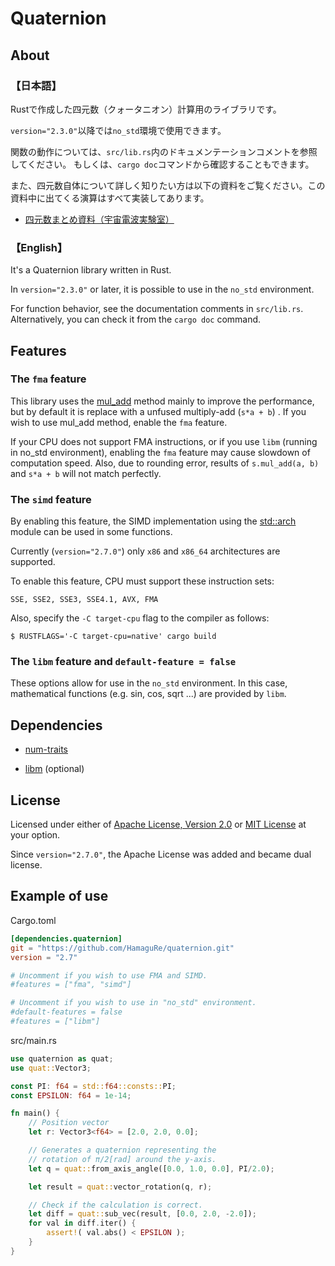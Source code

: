 # Quaternion

## About

### 【日本語】

Rustで作成した四元数（クォータニオン）計算用のライブラリです。

`version="2.3.0"`以降では`no_std`環境で使用できます。

関数の動作については、`src/lib.rs`内のドキュメンテーションコメントを参照してください。
もしくは、`cargo doc`コマンドから確認することもできます。

また、四元数自体について詳しく知りたい方は以下の資料をご覧ください。この資料中に出てくる演算はすべて実装してあります。

- [四元数まとめ資料（宇宙電波実験室）](https://space-denpa.jp/2019/03/26/quaternion-doc/)

### 【English】

It's a Quaternion library written in Rust.

In `version="2.3.0"` or later, it is possible to use in the `no_std` environment.

For function behavior, see the documentation comments in `src/lib.rs`. Alternatively, you can check it from the `cargo doc` command.

## Features

### The `fma` feature

This library uses the [mul_add](https://doc.rust-lang.org/std/primitive.f64.html#method.mul_add) method mainly to improve the performance, but by default it is replace with a unfused multiply-add (`s*a + b`) . If you wish to use mul_add method, enable the `fma` feature.

If your CPU does not support FMA instructions, or if you use `libm` (running in no_std environment), enabling the `fma` feature may cause slowdown of computation speed. Also, due to rounding error, results of `s.mul_add(a, b)` and `s*a + b` will not match perfectly.

### The `simd` feature

By enabling this feature, the SIMD implementation using the [std::arch](https://docs.rs/rustc-std-workspace-std/1.0.1/std/arch/index.html) module can be used in some functions.

Currently (`version="2.7.0"`) only `x86` and `x86_64` architectures are supported.

To enable this feature, CPU must support these instruction sets:
```
SSE, SSE2, SSE3, SSE4.1, AVX, FMA
```

Also, specify the `-C target-cpu` flag to the compiler as follows:

```console
$ RUSTFLAGS='-C target-cpu=native' cargo build
```

### The `libm` feature and `default-feature = false`

These options allow for use in the `no_std` environment. In this case, mathematical functions (e.g. sin, cos, sqrt ...) are provided by `libm`.

## Dependencies

- [num-traits](https://crates.io/crates/num-traits)

- [libm](https://crates.io/crates/libm) (optional)

## License

Licensed under either of
[Apache License, Version 2.0](https://www.apache.org/licenses/LICENSE-2.0)
or
[MIT License](https://opensource.org/licenses/MIT)
at your option.

Since `version="2.7.0"`, the Apache License was added and became dual license.

## Example of use

Cargo.toml

```toml
[dependencies.quaternion]
git = "https://github.com/HamaguRe/quaternion.git"
version = "2.7"

# Uncomment if you wish to use FMA and SIMD.
#features = ["fma", "simd"]

# Uncomment if you wish to use in "no_std" environment.
#default-features = false
#features = ["libm"]
```

src/main.rs

```rust
use quaternion as quat;
use quat::Vector3;

const PI: f64 = std::f64::consts::PI;
const EPSILON: f64 = 1e-14;

fn main() {
    // Position vector
    let r: Vector3<f64> = [2.0, 2.0, 0.0];

    // Generates a quaternion representing the
    // rotation of π/2[rad] around the y-axis.
    let q = quat::from_axis_angle([0.0, 1.0, 0.0], PI/2.0);

    let result = quat::vector_rotation(q, r);

    // Check if the calculation is correct.
    let diff = quat::sub_vec(result, [0.0, 2.0, -2.0]);
    for val in diff.iter() {
        assert!( val.abs() < EPSILON );
    }
}
```
